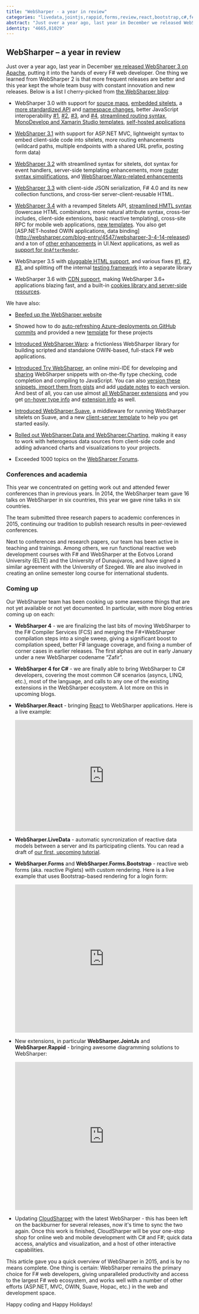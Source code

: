 ```yaml
---
title: "WebSharper - a year in review"
categories: "livedata,jointjs,rappid,forms,review,react,bootstrap,c#,f#,websharper"
abstract: "Just over a year ago, last year in December we released WebSharper 3 on Apache, putting it into the hands of every F# web developer. One thing we learned from WebSharper 2 is that more frequent releases are better and this year kept the whole team busy with constant innovation and new releases. Below is a list I cherry-picked from the WebSharper blog.. [more]"
identity: "4665,81029"
---
```

## WebSharper – a year in review

Just over a year ago, last year in December [we released WebSharper 3 on Apache]( http://websharper.com/blog-entry/4124/websharper-3-alpha-now-under-apache-2), putting it into the hands of every F# web developer. One thing we learned from WebSharper 2 is that more frequent releases are better and this year kept the whole team busy with constant innovation and new releases. Below is a list I cherry-picked from [the WebSharper blog](http://websharper.com/blog):
 
 * WebSharper 3.0 with support for [source maps](http://websharper.com/blog-entry/4146/websharper-3-0-3-alpha-released), [embedded sitelets]( https://github.com/intellifactory/websharper/issues/307), a [more standardized API](http://websharper.com/blog-entry/4155/websharper-3-0-8-alpha-published) and [namespace changes](http://websharper.com/blog-entry/4241/websharper-3-0-36-alpha-released), better JavaScript interoperability [#1](http://websharper.com/blog-entry/4210/websharper-3-0-26-alpha-released), [#2](http://websharper.com/blog-entry/4241/websharper-3-0-36-alpha-released), [#3](http://websharper.com/blog-entry/4247/websharper-3-0-rc-released), and [#4](http://websharper.com/blog-entry/4323/websharper-3-0-released), [streamlined routing syntax](http://websharper.com/blog-entry/4231/upcoming-in-websharper-3-0-serving-rest-apis-easy-as-pie), [MonoDevelop and Xamarin Studio templates]( http://websharper.com/blog-entry/4242/websharper-3-0-alpha-for-xamarin-studio-monodevelop-is-now-available), [self-hosted applications](http://websharper.com/blog-entry/4356/websharper-3-0-59-released)

 * [WebSharper 3.1](http://websharper.com/blog-entry/4372/websharper-3-1-published) with support for ASP.NET MVC, lightweight syntax to embed client-side code into sitelets, more routing enhancements (wildcard paths, multiple endpoints with a shared URL prefix, posting form data)

 * [WebSharper 3.2](http://websharper.com/blog-entry/4401/websharper-3-2-with-support-for-scriptable-applications-better-resource-management-and-additional-streamlined-syntax) with streamlined syntax for sitelets, dot syntax for event handlers, server-side templating enhancements, more [router syntax simplifications]( http://websharper.com/blog-entry/4412/websharper-3-2-10-released), and [WebSharper.Warp-related enhancements]( http://websharper.com/blog-entry/4418/websharper-3-2-22-released)

 * [WebSharper 3.3](http://websharper.com/blog-entry/4419/websharper-3-3-released-with-client-side-json-serialization) with client-side JSON serialization, F# 4.0 and its new collection functions, and cross-tier server-client-reusable HTML.

 * [WebSharper 3.4](http://websharper.com/blog-entry/4422/websharper-3-4-released) with a revamped Sitelets API, [streamlined HMTL syntax](http://websharper.com/blog-entry/4423/websharper-ui-next-3-4-the-new-html-syntax) (lowercase HTML combinators, more natural attribute syntax, cross-tier includes, client-side extensions, basic reactive templating), cross-site RPC for mobile web applications, [new templates](http://websharper.com/blog-entry/4425/new-websharper-templates). You also get [ASP.NET-hosted OWIN applications, data binding] (http://websharper.com/blog-entry/4547/websharper-3-4-14-released) and a ton of [other enhancements](http://websharper.com/blog-entry/4555/websharper-3-4-19-released) in UI.Next applications, as well as [support for `OnAfterRender`](http://websharper.com/blog-entry/4550/websharper-ui-next-3-4-19-with-onafterrender).

 * WebSharper 3.5 with [pluggable HTML support](http://websharper.com/blog-entry/4584/announcing-websharper-3-5-with-pluggable-html-support), and various fixes [#1](http://websharper.com/blog-entry/4601/websharper-3-5-9-released), [#2](http://websharper.com/blog-entry/4618/websharper-3-5-13-released), [#3](http://websharper.com/blog-entry/4619/websharper-3-5-14-released), and splitting off the internal [testing framework](http://websharper.com/blog-entry/4625/websharper-3-5-16-released) into a separate library

 * WebSharper 3.6 with [CDN support](http://websharper.com/blog-entry/4630/websharper-3-6-released-with-cdn-support), making WebSharper 3.6+ applications blazing fast, and a built-in [cookies library and server-side resources](http://websharper.com/blog-entry/4636/websharper-3-6-6-released).

We have also:

 * [Beefed up the WebSharper website](http://websharper.com/blog-entry/4336/websharper-site-enhancements)

 * Showed how to do [auto-refreshing Azure-deployments on GitHub commits]( http://websharper.com/blog-entry/4367/websharper-from-zero-to-an-azure-deployed-web-application) and provided a new [template](http://websharper.com/blog-entry/4368/deploying-websharper-apps-to-azure-via-github) for these projects

 * [Introduced WebSharper.Warp](http://websharper.com/blog-entry/4409/introducing-websharper-warp): a frictionless WebSharper library for building scripted and standalone OWIN-based, full-stack F# web applications.

 * [Introduced Try WebSharper](http://websharper.com/blog-entry/4424/introducing-try-websharper), an online mini-IDE for developing and [sharing](http://websharper.com/blog-entry/4426/share-and-embed-try-websharper-snippets) WebSharper snippets with on-the-fly type checking, code completion and compiling to JavaScript. You can also [version these snippets, import them from gists](http://websharper.com/blog-entry/4537/try-websharper-snippet-versioning-gist-import-and-other-enhancements-now-available) and add [update notes](http://websharper.com/blog-entry/4540/try-websharper-update-notes-for-snippets) to each version. And best of all, you can use almost [all WebSharper extensions](http://websharper.com/blog-entry/4546/live-f-coding-and-snippets-with-dependencies-in-try-websharper) and you get [on-hover type info]( http://websharper.com/blog-entry/4552/try-websharper-on-hover-type-info) and [extension info](http://websharper.com/blog-entry/4559/try-websharper-version-info-about-extensions-and-some-embedding-improvements) as well.

 * [Introduced WebSharper.Suave](http://websharper.com/blog-entry/4556/announcing-websharper-suave), a middleware for running WebSharper sitelets on Suave, and a new [client-server template](http://websharper.com/blog-entry/4584/announcing-websharper-3-5-with-pluggable-html-support) to help you get started easily.

 * [Rolled out WebSharper.Data and WebSharper.Charting](http://websharper.com/blog-entry/4623/data-aware-workbooks-and-client-side-data-access-with-websharper-data), making it easy to work with heterogeous data sources from client-side code and adding advanced charts and visualizations to your projects.
 
 * Exceeded 1000 topics on the [WebSharper Forums](http://websharper.com/questions).
 
### Conferences and academia

This year we concentrated on getting work out and attended fewer conferences than in previous years.  In 2014, the WebSharper team gave 16 talks on WebSharper in six countries, this year we gave nine talks in six countries.

The team submitted three research papers to academic conferences in 2015, continuing our tradition to publish research results in peer-reviewed conferences.

Next to conferences and research papers, our team has been active in teaching and trainings.  Among others, we run functional reactive web development courses with F# and WebSharper at the Eotvos Lorand University (ELTE) and the University of Dunaujvaros, and have signed a similar agreement with the University of Szeged.  We are also involved in creating an online semester long course for international students.

### Coming up

Our WebSharper team has been cooking up some awesome things that are not yet available or not yet documented. In particular, with more blog entries coming up on each:

 * **WebSharper 4** - we are finalizing the last bits of moving WebSharper to the F# Compiler Services (FCS) and merging the F#+WebSharper compilation steps into a single sweep, giving a significant boost to compilation speed, better F# language coverage, and fixing a number of corner cases in earlier releases. The first alphas are out in early January under a new WebSharper codename “Zafir”.
 
 * **WebSharper 4 for C#** - we are finally able to bring WebSharper to C# developers, covering the most common C# scenarios (asyncs, LINQ, etc.), most of the language, and calls to any one of the existing extensions in the WebSharper ecosystem. A lot more on this in upcoming blogs.
 
 * **WebSharper.React** - bringing [React](https://facebook.github.io/react) to WebSharper applications. Here is a live example:
 
   <div style="width:100%;min-height:300px;position:relative"><iframe style="position:absolute;border:none;width:100%;height:100%" src="http://try.websharper.com/embed/sandorr/00005G"></iframe></div>

 * **WebSharper.LiveData** - automatic syncronization of reactive data models between a server and its participating clients.  You can read a draft of [our first, upcoming tutorial](https://github.com/Tarmil/websharper.docs/blob/master/tutorials/LiveData.md).

 * **WebSharper.Forms** and **WebSharper.Forms.Bootstrap** - reactive web forms (aka. reactive Piglets) with custom rendering. Here is a live example that uses Bootstrap-based rendering for a login form:
 
   <div style="width:100%;min-height:400px;position:relative"><iframe style="position:absolute;border:none;width:100%;height:100%" src="http://try.websharper.com/embed/adam.granicz/00004x"></iframe></div>
 
 * New extensions, in particular **WebSharper.JointJs** and **WebSharper.Rappid** - bringing awesome diagramming solutions to WebSharper:
 
   <div style="width:100%;min-height:400px;position:relative"><iframe style="position:absolute;border:none;width:100%;height:100%" src="http://try.websharper.com/embed/qwe2/00005D"></iframe></div>
 
 * Updating [CloudSharper](http://cloudsharper.com) with the latest WebSharper - this has been left on the backburner for several releases, now it's time to sync the two again.  Once this work is finished, CloudSharper will be your one-stop shop for online web and mobile development with C# and F#; quick data access, analytics and visualization, and a host of other interactive capabilities.
 
This article gave you a quick overview of WebSharper in 2015, and is by no means complete.  One thing is certain: WebSharper remains the primary choice for F# web developers, giving unparalleled productivity and access to the largest F# web ecosystem, and works well with a number of other efforts (ASP.NET, MVC, OWIN, Suave, Hopac, etc.) in the web and development space.

Happy coding and Happy Holidays!
